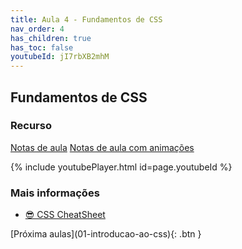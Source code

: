 ```yaml
---
title: Aula 4 - Fundamentos de CSS
nav_order: 4
has_children: true
has_toc: false
youtubeId: jI7rbXB2mhM
---
```


## Fundamentos de CSS

### Recurso

<span class="fs-3">
  <a href="{{site.baseurl}}/assets/downloads/04-Fundamentos-de-CSS.pdf" class="btn" target="_blank">Notas de aula</a>
  <a href="https://www.icloud.com/keynote/04NLCA0mlEm60uI0u4XiLvZFw#04-Fundamentos-de-CSS" class="btn" target="_blank">Notas de aula com animações</a>
</span>

{% include youtubePlayer.html id=page.youtubeId %}

### Mais informações

<ul>
  <li><a href="https://htmlcheatsheet.com/css" target="_blank">😎  CSS CheatSheet</a></li>
</ul>

<span class="fs-3 float-right">
[Próxima aulas](01-introducao-ao-css){: .btn }
</span>

